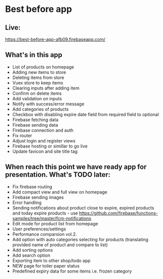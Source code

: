 # Best before app

## Live:
https://best-before-app-afb09.firebaseapp.com/

## What's in this app
- List of products on homepage
- Adding new items to store
- Deleting items from store
- Vuex store to keep items
- Clearing inputs after adding item
- Confirm on delete items
- Add validation on inputs
- Notify with success/error message
- Add categories of products
- Checkbox with disabling expire date field from required field to optional
- Firebase fetching data
- Firebase sending data
- Firebase connection and auth
- Fix router
- Adjust login and register views
- Firebase hosting or simillar to go live
- Update favicon and site title tag

## When reach this point we have ready app for presentation. What's TODO later:
- Fix firebase routing
- Add compact view and full view on homepage
- Firebase sending images
- Error handling
- Sending notifications about product close to expire, expired products and today expire products - use https://github.com/firebase/functions-samples/tree/master/fcm-notifications
- Edit mode for product list from homepage
- User preferences/settings
- Performance comparsion vol.2.
- Add option with auto categories selecting for products (translating provided name of product and compare to list)
- Add sorting options
- Add search option
- Exporting item to other shop/todo app
- NEW page for toiler paper status
- Predefined expiry data for some items i.e. frozen category
